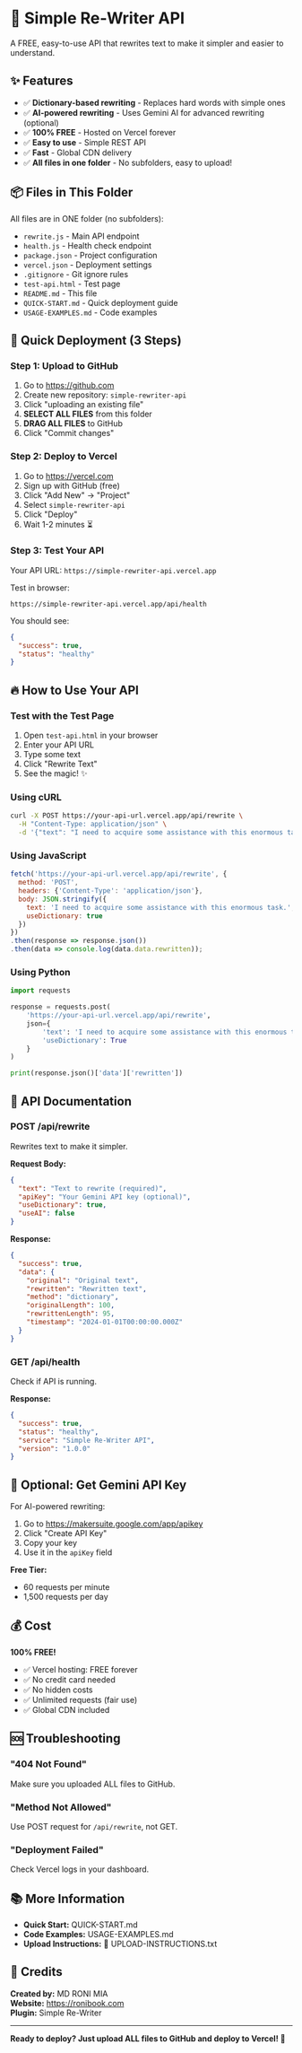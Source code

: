 # 🚀 Simple Re-Writer API

A FREE, easy-to-use API that rewrites text to make it simpler and easier to understand.

## ✨ Features

- ✅ **Dictionary-based rewriting** - Replaces hard words with simple ones
- ✅ **AI-powered rewriting** - Uses Gemini AI for advanced rewriting (optional)
- ✅ **100% FREE** - Hosted on Vercel forever
- ✅ **Easy to use** - Simple REST API
- ✅ **Fast** - Global CDN delivery
- ✅ **All files in one folder** - No subfolders, easy to upload!

## 📦 Files in This Folder

All files are in ONE folder (no subfolders):

- `rewrite.js` - Main API endpoint
- `health.js` - Health check endpoint
- `package.json` - Project configuration
- `vercel.json` - Deployment settings
- `.gitignore` - Git ignore rules
- `test-api.html` - Test page
- `README.md` - This file
- `QUICK-START.md` - Quick deployment guide
- `USAGE-EXAMPLES.md` - Code examples

## 🚀 Quick Deployment (3 Steps)

### Step 1: Upload to GitHub

1. Go to https://github.com
2. Create new repository: `simple-rewriter-api`
3. Click "uploading an existing file"
4. **SELECT ALL FILES** from this folder
5. **DRAG ALL FILES** to GitHub
6. Click "Commit changes"

### Step 2: Deploy to Vercel

1. Go to https://vercel.com
2. Sign up with GitHub (free)
3. Click "Add New" → "Project"
4. Select `simple-rewriter-api`
5. Click "Deploy"
6. Wait 1-2 minutes ⏳

### Step 3: Test Your API

Your API URL: `https://simple-rewriter-api.vercel.app`

Test in browser:
```
https://simple-rewriter-api.vercel.app/api/health
```

You should see:
```json
{
  "success": true,
  "status": "healthy"
}
```

## 🔥 How to Use Your API

### Test with the Test Page

1. Open `test-api.html` in your browser
2. Enter your API URL
3. Type some text
4. Click "Rewrite Text"
5. See the magic! ✨

### Using cURL

```bash
curl -X POST https://your-api-url.vercel.app/api/rewrite \
  -H "Content-Type: application/json" \
  -d '{"text": "I need to acquire some assistance with this enormous task."}'
```

### Using JavaScript

```javascript
fetch('https://your-api-url.vercel.app/api/rewrite', {
  method: 'POST',
  headers: {'Content-Type': 'application/json'},
  body: JSON.stringify({
    text: 'I need to acquire some assistance with this enormous task.',
    useDictionary: true
  })
})
.then(response => response.json())
.then(data => console.log(data.data.rewritten));
```

### Using Python

```python
import requests

response = requests.post(
    'https://your-api-url.vercel.app/api/rewrite',
    json={
        'text': 'I need to acquire some assistance with this enormous task.',
        'useDictionary': True
    }
)

print(response.json()['data']['rewritten'])
```

## 📝 API Documentation

### POST /api/rewrite

Rewrites text to make it simpler.

**Request Body:**
```json
{
  "text": "Text to rewrite (required)",
  "apiKey": "Your Gemini API key (optional)",
  "useDictionary": true,
  "useAI": false
}
```

**Response:**
```json
{
  "success": true,
  "data": {
    "original": "Original text",
    "rewritten": "Rewritten text",
    "method": "dictionary",
    "originalLength": 100,
    "rewrittenLength": 95,
    "timestamp": "2024-01-01T00:00:00.000Z"
  }
}
```

### GET /api/health

Check if API is running.

**Response:**
```json
{
  "success": true,
  "status": "healthy",
  "service": "Simple Re-Writer API",
  "version": "1.0.0"
}
```

## 🔑 Optional: Get Gemini API Key

For AI-powered rewriting:

1. Go to https://makersuite.google.com/app/apikey
2. Click "Create API Key"
3. Copy your key
4. Use it in the `apiKey` field

**Free Tier:**
- 60 requests per minute
- 1,500 requests per day

## 💰 Cost

**100% FREE!**

- ✅ Vercel hosting: FREE forever
- ✅ No credit card needed
- ✅ No hidden costs
- ✅ Unlimited requests (fair use)
- ✅ Global CDN included

## 🆘 Troubleshooting

### "404 Not Found"
Make sure you uploaded ALL files to GitHub.

### "Method Not Allowed"
Use POST request for `/api/rewrite`, not GET.

### "Deployment Failed"
Check Vercel logs in your dashboard.

## 📚 More Information

- **Quick Start:** QUICK-START.md
- **Code Examples:** USAGE-EXAMPLES.md
- **Upload Instructions:** 📖 UPLOAD-INSTRUCTIONS.txt

## 📧 Credits

**Created by:** MD RONI MIA  
**Website:** https://ronibook.com  
**Plugin:** Simple Re-Writer

---

**Ready to deploy? Just upload ALL files to GitHub and deploy to Vercel! 🚀**